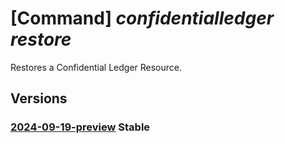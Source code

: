 # [Command] _confidentialledger restore_

Restores a Confidential Ledger Resource.

## Versions

### [2024-09-19-preview](/Resources/mgmt-plane/L3N1YnNjcmlwdGlvbnMve30vcmVzb3VyY2Vncm91cHMve30vcHJvdmlkZXJzL21pY3Jvc29mdC5jb25maWRlbnRpYWxsZWRnZXIvbGVkZ2Vycy97fS9yZXN0b3Jl/2024-09-19-preview.xml) **Stable**

<!-- mgmt-plane /subscriptions/{}/resourcegroups/{}/providers/microsoft.confidentialledger/ledgers/{}/restore 2024-09-19-preview -->
